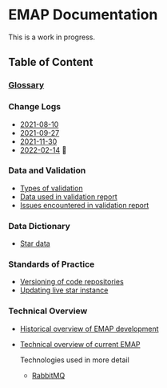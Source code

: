 # EMAP Documentation

This is a work in progress.

## Table of Content

### [Glossary](Glossary.md)

### Change Logs

* [2021-08-10](changelogs/2021-08-change_log.md)
* [2021-09-27](changelogs/2021-09-change_log.md)
* [2021-11-30](changelogs/2021-11-change_log.md)
* [2022-02-14](changelogs/2022-02-change_log.md) 💝


### Data and Validation

* [Types of validation](Data_and_validation/validation.md)
* [Data used in validation report](Data_and_validation/data_used_by_validation.md)
* [Issues encountered in validation report](Data_and_validation/validation_issues.md)
  
### Data Dictionary

* [Star data](data_dictionary/star_data.md)

### Standards of Practice

* [Versioning of code repositories](SOP/repo_versioning.md)
* [Updating live star instance](SOP/updating_star.md)

### Technical Overview

* [Historical overview of EMAP development](technical_overview/Historical_overview_of_EMAP.md)
* [Technical overview of current EMAP](technical_overview/Technical_overview_of_EMAP.md)

    Technologies used in more detail
    
    * [RabbitMQ](technical_overview/technologies_used/RabbitMQ.md)

